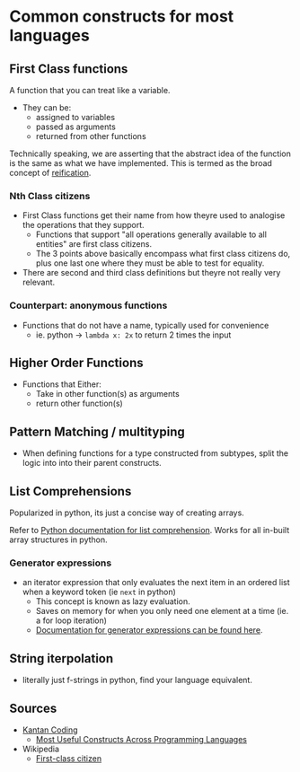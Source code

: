 # Common constructs for most languages

## First Class functions

A function that you can treat like a variable.

- They can be:
    - assigned to variables
    - passed as arguments
    - returned from other functions

Technically speaking, we are asserting that the abstract idea of the function is the same as what we have implemented. This is termed as the broad concept of <u>reification</u>.

### Nth Class citizens

- First Class functions get their name from how theyre used to analogise the operations that they support.
    - Functions that support "all operations generally available to all entities" are first class citizens.
    - The 3 points above basically encompass what first class citizens do, plus one last one where they must be able to test for equality.
- There are second and third class definitions but theyre not really very relevant.

### Counterpart: anonymous functions

- Functions that do not have a name, typically used for convenience
    - ie. python &#8594; `lambda x: 2x` to return 2 times the input

## Higher Order Functions

- Functions that Either:
    - Take in other function(s) as arguments
    - return other function(s)

## Pattern Matching / multityping

- When defining functions for a type constructed from subtypes, split the logic into into their parent constructs.

## List Comprehensions

Popularized in python, its just a concise way of creating arrays.

Refer to [Python documentation for list comprehension](https://docs.python.org/3/tutorial/datastructures.html#list-comprehensions). Works for all in-built array structures in python.

### Generator expressions

- an iterator expression that only evaluates the next item in an ordered list when a keyword token (ie `next` in python)
    - This concept is known as lazy evaluation.
    - Saves on memory for when you only need one element at a time (ie. a for loop iteration)
    - [Documentation for generator expressions can be found here](https://docs.python.org/3/reference/expressions.html#generator-expressions).

## String iterpolation

- literally just f-strings in python, find your language equivalent.

## Sources

- [Kantan Coding](https://www.youtube.com/@kantancoding)
    - [Most Useful Constructs Across Programming Languages](https://youtu.be/IyYSafvSjdE?si=Rc23WVv8pRcGKrB3)
- Wikipedia
    - [First-class citizen](https://en.wikipedia.org/wiki/First-class_citizen)
